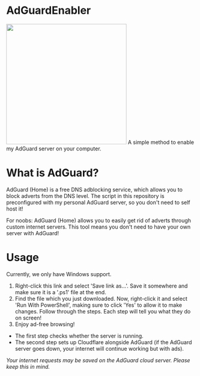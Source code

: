 # AdGuardEnabler
<img src="https://files.catbox.moe/5uup37.png" height="320">
A simple method to enable my AdGuard server on your computer.

# What is AdGuard?
AdGuard (Home) is a free DNS adblocking service, which allows you to block adverts from the DNS level. The script in this repository is preconfigured with my personal AdGuard server, so you don't need to self host it!

For noobs: AdGuard (Home) allows you to easily get rid of adverts through custom internet servers. This tool means you don't need to have your own server with AdGuard!

# Usage
Currently, we only have Windows support.

1. Right-click this link and select 'Save link as...'. Save it somewhere and make sure it is a '.ps1' file at the end.
2. Find the file which you just downloaded. Now, right-click it and select 'Run With PowerShell', making sure to click 'Yes' to allow it to make changes. Follow through the steps. Each step will tell you what they do on screen!
3. Enjoy ad-free browsing!

- The first step checks whether the server is running.
- The second step sets up Cloudflare alongside AdGuard (if the AdGuard server goes down, your internet will continue working but with ads).

*Your internet requests may be saved on the AdGuard cloud server. Please keep this in mind.*
